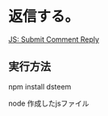 # 返信する。
[JS: Submit Comment Reply](https://developers.steem.io/tutorials-javascript/submit_comment_reply)

## 実行方法

npm install dsteem

node 作成したjsファイル

